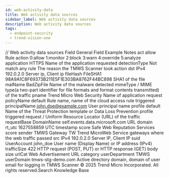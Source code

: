 ```yaml
---
id: web-activity-data
title: Web activity data sources
sidebar_label: Web activity data sources
description: Web activity data sources
tags:
  - endpoint-security
  - trend-vision-one
---
```


/*<![CDATA[*/ $('#title').html($('meta[name=map-description]').attr('content')); /*]]>*/ Web activity data sources Field General Field Example Notes act allow Rule action 0:allow 1:monitor 2:block 3:warn 4:override 5:analyze application HTTPS Name of the application requested detectionType Not match any rule The reason the TMWS Scanner took action dst IPv4 192.0.2.0 Server ip, Client ip fileHash FileSHA1 98A9A1C8F69373B211E5F1E303BA8762F44BC898 SHA1 of the file malName BadZipFile Name of the malware detected mimeType / MIME type(a two-part identifier for file formats and format contents transmitted) of the traffic pname Trend Micro Web Security Name of application request policyName default Rule name, name of the cloud access rule triggered principalName john.doe@example.com User principal name profile default Name of the Threat Protection template or Data Loss Prevention profile triggered request / Uniform Resource Locator (URL) of the traffic requestBase DomainName self.events.data.microsoft.com URL domain rt_utc 1627558859 UTC timestamp score Safe Web Reputation Services score sender TMWS Gateway TW Trend MicroWeb Service gateways where the web traffic passed src IPv4 192.0.2.0 Server IP, Client IP suid UserAccount john_doe User name (Display Name) or IP address (IPv4) trafficSize 422 HTTP request (POST, PUT) or HTTP response (GET) body size urlCat Web Advertisement URL category userDepartment TMWS userDomain tmws-stg-demo.com Active directory domain, domain of user email for logging in TMWS Scanner © 2025 Trend Micro Incorporated. All rights reserved.Search Knowledge Base